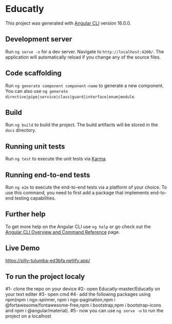 # Educatly

This project was generated with [Angular CLI](https://github.com/angular/angular-cli) version 16.0.0.

## Development server

Run `ng serve -o` for a dev server. Navigate to `http://localhost:4200/`. The application will automatically reload if you change any of the source files.

## Code scaffolding

Run `ng generate component component-name` to generate a new component. You can also use `ng generate directive|pipe|service|class|guard|interface|enum|module`.

## Build

Run `ng build` to build the project. The build artifacts will be stored in the `docs` directory.

## Running unit tests

Run `ng test` to execute the unit tests via [Karma](https://karma-runner.github.io).

## Running end-to-end tests

Run `ng e2e` to execute the end-to-end tests via a platform of your choice. To use this command, you need to first add a package that implements end-to-end testing capabilities.

## Further help

To get more help on the Angular CLI use `ng help` or go check out the [Angular CLI Overview and Command Reference](https://angular.io/cli) page.

## Live Demo
https://silly-tulumba-ed3bfa.netlify.app/

## To  run the project localy
#1- clone the repo on your device
#2- open Educatly-master/Educatly on your text editer
#3- open cmd 
#4- add the following packages using npm(npm i ngx-spinner, npm i ngx-pagination,npm i @fortawesome/fontawesome-free,npm i bootstrap,npm i bootstrap-icons and npm      i @angular/material).
#5- now you can use  `ng serve -o` to run the project on a localhost


